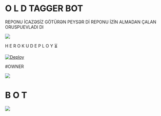# O L D TAGGER BOT


REPONU İCAZƏSİZ GÖTÜRƏN PEYSƏR Dİ 
REPONU İZİN ALMADAN ÇALAN ORUSPUEVLADI DI





<img src="https://te.legra.ph/file/f6348a83229bf5a46e811.jpg">

</p>



 H E R O K U   D E P L O Y ⏳
 
 [![Deploy](https://www.herokucdn.com/deploy/button.svg)](https://heroku.com/deploy?template=https://github.com/Teamabasof/OLD-TAGGER-BOT-V.1.git)


#OWNER

<a href="https://t.me/oldteamabasof"><img src="https://img.shields.io/badge/O W N E R-blue.svg?style=for-the-badge&logo=Telegram"></a>


# B O T

<a href="https://t.me/oldtaggerbot"><img src="https://img.shields.io/badge/O L D TAGGER BOT-blue.svg?style=for-the-badge&logo=Telegram"></a> 
